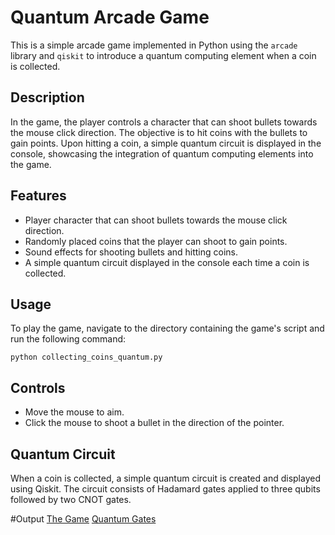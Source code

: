 # Quantum Arcade Game

This is a simple arcade game implemented in Python using the `arcade` library and `qiskit` to introduce a quantum computing element when a coin is collected.

## Description

In the game, the player controls a character that can shoot bullets towards the mouse click direction. The objective is to hit coins with the bullets to gain points. Upon hitting a coin, a simple quantum circuit is displayed in the console, showcasing the integration of quantum computing elements into the game.

## Features

- Player character that can shoot bullets towards the mouse click direction.
- Randomly placed coins that the player can shoot to gain points.
- Sound effects for shooting bullets and hitting coins.
- A simple quantum circuit displayed in the console each time a coin is collected.

## Usage

To play the game, navigate to the directory containing the game's script and run the following command:

```
python collecting_coins_quantum.py
```

## Controls

- Move the mouse to aim.
- Click the mouse to shoot a bullet in the direction of the pointer.

## Quantum Circuit

When a coin is collected, a simple quantum circuit is created and displayed using Qiskit. The circuit consists of Hadamard gates applied to three qubits followed by two CNOT gates.

#Output
[The Game](image_1.png)
[Quantum Gates](Image_2.png)
